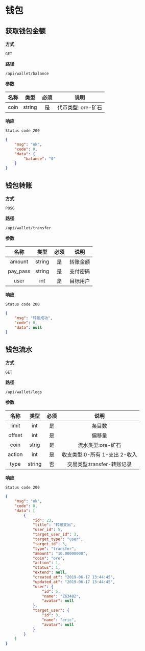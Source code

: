 # 钱包

## 获取钱包金额

**方式**

`GET`

**路径**

`/api/wallet/balance`

**参数**

|  名称  |  类型  | 必须 | 说明 |
| :----: | :----: | :--: | :----: |
| coin | string |  是  | 代币类型: ore-矿石 |

**响应**

`Status code 200`

```json
{
    "msg": "ok",
    "code": 0,
    "data": {
        "balance": "0"
    }
}
```

## 钱包转账

**方式**

`POSG`

**路径**

`/api/wallet/transfer`

**参数**

|  名称  |  类型  | 必须 | 说明  |
| :----: | :----: | :--: | :-------: |
| amount | string |  是  |  转账金额 |
| pay_pass | string |  是  | 支付密码 |
| user | int |  是  | 目标用户  |

**响应**

`Status code 200`

```json
{
    "msg": "转账成功",
    "code": 0,
    "data": null
}
```

## 钱包流水

**方式**

`GET`

**路径**

`/api/wallet/logs`

**参数**

|  名称  |  类型  | 必须 | 说明  |
| :----: | :----: | :--: | :----: |
| limit | int |  是  | 条目数 |
| offset | int |  是  | 偏移量 |
| coin | strig |  是  | 流水类型:ore-矿石  |
| action | int |  是  | 收支类型:0-所有 1-支出 2-收入  |
| type | string |  否  | 交易类型:transfer-转账记录  |

**响应**

`Status code 200`

```json
{
    "msg": "ok",
    "code": 0,
    "data": [
        {
            "id": 23,
            "title": "转账支出",
            "user_id": 5,
            "target_user_id": 3,
            "target_type": "user",
            "target_id": 3,
            "type": "transfer",
            "amount": "10.00000000",
            "coin": "ore",
            "action": 1,
            "status": 1,
            "extend": null,
            "created_at": "2019-06-17 13:44:45",
            "updated_at": "2019-06-17 13:44:45",
            "user": {
                "id": 5,
                "name": "Z63482",
                "avatar": null
            },
            "target_user": {
                "id": 3,
                "name": "eric",
                "avatar": null
            }
        }
    ]
}
```
